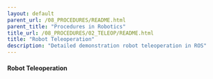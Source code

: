 ```yaml
---
layout: default
parent_url: /08_PROCEDURES/README.html
parent_title: "Procedures in Robotics"
title_url: /08_PROCEDURES/02_TELEOP/README.html
title: "Robot Teleoperation"
description: "Detailed demonstration robot teleoperation in ROS"
---
```


#### Robot Teleoperation
